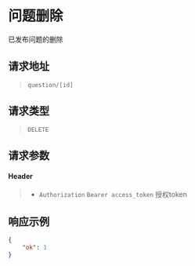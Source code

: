 # 问题删除

已发布问题的删除

## 请求地址

> `question/[id]`

## 请求类型

> `DELETE`

## 请求参数

#### Header

> - `Authorization` `Bearer access_token` 授权token

## 响应示例

```json
{
    "ok": 1
}
```